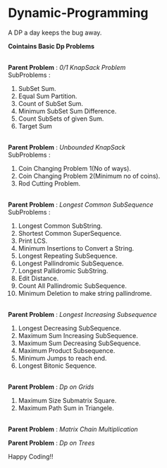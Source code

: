 # Dynamic-Programming
A DP a day keeps the bug away.

**Cointains Basic Dp Problems**<br><br>


**Parent Problem** : *0/1 KnapSack Problem*<br>
SubProblems :<br>
1) SubSet Sum.<br>
2) Equal Sum Partition.<br>
3) Count of SubSet Sum.<br>
4) Minimum SubSet Sum Difference.<br>
5) Count SubSets of given Sum.<br>
6) Target Sum <br><br>

**Parent Problem** : *Unbounded KnapSack*<br>
SubProblems :<br>
1) Coin Changing Problem 1(No of ways).<br>
2) Coin Changing Problem 2(Minimum no of coins).<br>
3) Rod Cutting Problem.<br><br>

**Parent Problem** : *Longest Common SubSequence*<br>
SubProblems :<br>
1) Longest Common SubString.<br>
2) Shortest Common SuperSequence.<br>
3) Print LCS.<br>
4) Minimum Insertions to Convert a String.<br>
5) Longest Repeating SubSequence.<br>
6) Longest Pallindromic SubSequence.<br>
7) Longest Pallidromic SubString.<br>
8) Edit Distance.<br>
9) Count All Pallindromic SubSequence.<br>
10) Minimum Deletion to make string pallindrome.<br><br>

**Parent Problem** : *Longest Increasing Subsequence*<br>
1) Longest Decreasing SubSequence.<br>
2) Maximum Sum Increasing SubSequence.<br>
3) Maximum Sum Decreasing SubSequence.<br>
4) Maximum Product Subsequence.<br>
5) Minimum Jumps to reach end.<br>
6) Longest Bitonic Sequence.<br><br>

**Parent Problem** : *Dp on Grids*<br>
1) Maximum Size Submatrix Square.<br>
2) Maximum Path Sum in Triangele.<br><br>

**Parent Problem** : *Matrix Chain Multiplication*<br>

**Parent Problem** : *Dp on Trees*<br>


Happy Coding!!




